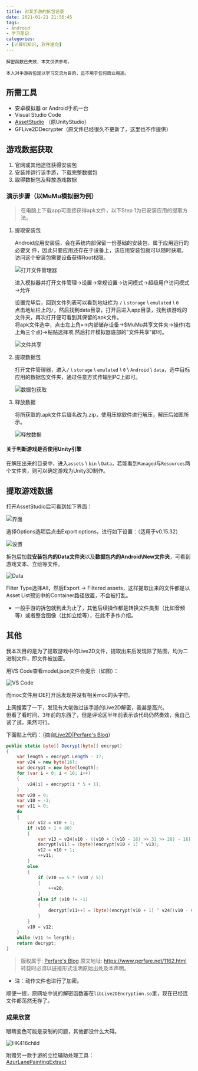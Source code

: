 ```yaml
---
title: 对某手游的拆包记录
date: 2021-01-21 21:56:45
tags:
- Android
- 学习笔记
categories:
- [计算机知识, 软件逆向]
---
```


`解密函数已失效，本文仅供参考。`

`本人对手游拆包是以学习交流为目的，且不用于任何商业用途。`

## 所需工具

* 安卓模拟器 or Android手机一台
* Visual Studio Code
* [AssetStudio](https://github.com/Perfare/AssetStudio) （原UnityStudio）
* GFLive2DDecrypter（原文件已经很久不更新了，这里也不作提供）

## 游戏数据获取

1. 官网或其他途径获得安装包
2. 安装并运行该手游，下载完整数据包
3. 取得数据包及释放游戏数据

### 演示步骤（以MuMu模拟器为例）

> 在电脑上下载app可直接获得apk文件，以下Step 1为已安装应用的提取方法。

1. 提取安装包

   Android应用安装后，会在系统内部保留一份基础的安装包，属于应用运行的必要文   件，因此只要应用还存在于设备上，该应用安装包就可以随时获取。  
   访问这个安装包需要设备获得Root权限。

   ![打开文件管理器](https://s1.imagehub.cc/images/2021/03/05/step1.png "打开文件管理器")  

   进入模拟器并打开文件管理→设置→常规设置→访问模式→超级用户访问模式→允许  

   设置完毕后，回到文件列表可以看到地址栏为 `/` \ `storage` \ `emulated` \ `0`  
   点击地址栏上的`/`，然后找到data目录，打开后进入app目录，找到该游戏的文件夹，再次打开便可看到其保留的apk文件。  
   将apk文件选中，点击左上角`≡`→内部储存设备→$MuMu共享文件夹→操作(右上角三个点)→粘贴选择项,然后打开模拟器底部的"文件共享"即可。  

   ![文件共享](https://s1.imagehub.cc/images/2021/03/05/step2.png "文件共享")

2. 提取数据包

   打开文件管理器，进入`/` \ `storage` \ `emulated` \ `0` \ `Android` \ `data`，选中目标应用的数据包文件夹，通过任意方式传输到PC上即可。

   ![数据包获取](https://s1.imagehub.cc/images/2021/03/05/step3.png "数据包获取")

3. 释放数据

   将所获取的.apk文件后缀名改为.zip，使用压缩软件进行解压，解压后如图所示。

   ![释放数据](https://s1.imagehub.cc/images/2021/03/05/step4.png "释放数据")

#### 关于判断游戏是否使用Unity引擎

在解压出来的目录中，进入`assets` \ `bin` \ `Data`，若能看到`Managed`与`Resources`两个文件夹，则可以确定游戏为Unity3D制作。

## 提取游戏数据

打开AssetStudio后可看到如下界面：

![界面](https://s1.imagehub.cc/images/2021/03/05/step5.png)

选择Options选项后点击Export options，进行如下设置：（适用于v0.15.32）

![设置](https://s1.imagehub.cc/images/2021/03/05/step6.png "设置")

拆包后加载**安装包内的Data文件夹**以及**数据包内的Android\New文件夹**，可看到游戏文本、立绘等文件。

![Data](https://s1.imagehub.cc/images/2021/03/05/step7.png "Data加载预览")

Filter Type选择All，然后Export → Filtered assets，这样提取出来的文件都是以Asset List预览中的Container路径放置，不会被打乱。

* 一般手游的拆包就到此为止了，其他后续操作都是转换文件类型（比如音频等）或者整合图像（比如立绘等），在此不多作介绍。  

## 其他

我本次目的是为了提取游戏中的Live2D文件，提取出来后发现除了贴图，均为二进制文件，即文件被加密。  

用VS Code查看model.json文件会提示（如图）：  

![VS Code](https://s1.imagehub.cc/images/2021/03/05/step8.png)

而moc文件用IDE打开后发现并没有相关moc的头字符。  

上网搜索了一下，发现有大佬做过该手游的Live2D解密，我甚是高兴。  
但看了看时间，3年前的东西了，但是评论区半年前表示该代码仍然奏效，我自己试了试，果然可行。  

下面贴上代码：（摘自[Live2D|Perfare's Blog](https://www.perfare.net/1162.html)）

```cs GFLive2DDecrypter
public static byte[] Decrypt(byte[] encrypt)
{
    var length = encrypt.Length - 17;
    var v24 = new byte[16];
    var decrypt = new byte[length];
    for (var i = 0; i < 16; i++)
    {
        v24[i] = encrypt[i * 5 + 1];
    }
    var v20 = 0;
    var v10 = -1;
    var v11 = 0;
    do
    {
        var v12 = v10 + 1;
        if (v10 + 1 > 80)
        {
            var v13 = v24[v10 - ((v10 + ((v10 - 16) >> 31 >> 28) - 16) & 0xFFFFFFF0) - 16];
            decrypt[v11] = (byte)(encrypt[v10 + 1] ^ v13);
            v12 = v10 + 1;
            ++v11;
        }
        else
        {
            if (v10 == 5 * (v10 / 5))
            {
                ++v20;
            }
            else if (v10 != -1)
            {
                decrypt[v11++] = (byte)(encrypt[v10 + 1] ^ v24[(v10 - v20) % 16]);
            }
        }
        v10 = v12;
    }
    while (v11 != length);
    return decrypt;
}
```

> 版权属于: [Perfare's Blog](https://www.perfare.net/)
> 原文地址: <https://www.perfare.net/1162.html>
> 转载时必须以链接形式注明原始出处及本声明。

* 注：动作文件也进行了加密。  

顺便一提，原网址中说的解密函数塞在`libLive2DEncryption.so`里，现在已经连文件都荡然无存了。  

### 成果欣赏

眼睛变色可能是录制的问题，其他都没什么大碍。  

![HK416child](https://s1.imagehub.cc/images/2021/03/05/HK416child.gif)

附赠另一款手游的立绘辅助处理工具：  
[AzurLanePaintingExtract](https://github.com/azurlane-doujin/AzurLanePaintingExtract-v1.0)
